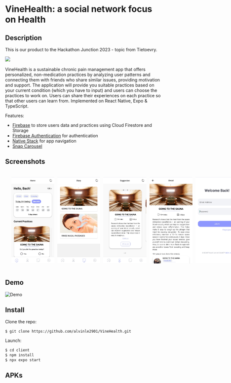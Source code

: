 # VineHealth: a social network focus on Health

## Description

This is our product to the Hackathon Junction 2023 - topic from Tietoevry.

<img src="https://i.ibb.co/CmjLg19/image-19.png">

VineHealth is a sustainable chronic pain management app that offers personalized, non-medication practices by analyzing user patterns and connecting them with friends who share similar issues, providing motivation and support.
The application will provide you suitable practices based on your current condition (which you have to input) and users can choose the practices to work on. Users can share their experiences on each practice so that other users can learn from. Implemented on React Native, Expo & TypeScript.

Features:

- [Firebase](https://firebase.google.com/) to store users data and practices using Cloud Firestore and Storage
- [Firebase Authentication](https://firebase.google.com/docs/auth) for authentication
- [Native Stack](https://reactnavigation.org/docs/native-stack-navigator/) for app navigation
- [Snap Carousel](https://www.npmjs.com/package/react-native-snap-carousel)


## Screenshots

<div style="display: flex; flex-direction: 'row'; padding: 20px;">
<img src="./client/assets/screenshots/1.jpg" style="padding-right:10px;" width=30%>
<img src="./client/assets/screenshots/2.jpg" style="padding-right:10px;" width=30%>
<img src="./client/assets/screenshots/3.jpg" style="padding-right:10px;" width=30%>
<img src="./client/assets/screenshots/4.jpg" style="padding-right:10px;" width=30%>
<img src="./client/assets/screenshots/5.jpg" style="padding-right:10px;" width=30%>
<img src="./client/assets/screenshots/6.jpg" style="padding-right:10px;" width=30%>
</div>

## Demo

![Demo](./client/assets/screenshots/demo.gif)

## Install

Clone the repo:

```
$ git clone https://github.com/alvinle2901/VineHealth.git
```

Launch:

```
$ cd client
$ npm install
$ npx expo start
```

## APKs
